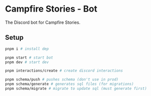 # Campfire Stories - Bot

The Discord bot for Campfire Stories.

## Setup

```bash
pnpm i # install dep

pnpm start # start bot
pnpm dev # start dev

pnpm interactions/create # create discord interactions

pnpm schema/push # pushes schema (don't use in prod)
pnpm schema/generate # generates sql files (for migrations)
pnpm schema/migrate # migrate to update sql (must generate first)
```
